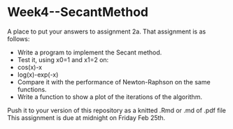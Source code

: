 # Week4--SecantMethod
A place to put your answers to assignment 2a.
That assignment is as follows:

* Write a program to implement the Secant method.
* Test it, using x0=1 and x1=2 on:
* cos(x)-x
* log(x)-exp(-x)
* Compare it with the performance of Newton-Raphson on the same functions.
* Write a function to show a plot of the iterations of the algorithm.

Push it to your version of this repository as a knitted .Rmd or .md of .pdf file
This assignment is due at midnight on Friday Feb 25th.
